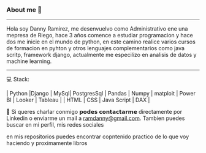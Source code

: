 ### About me 👋


<hr>
Hola soy Danny Ramirez, me desenvuelvo como Administrativo ene una mepresa de Riego, hace 3 años comence a estudiar programacion y hace dos me inicie en el mundo de python, en este camino realice varios cursos de formacion en pyhton y otros lenguajes complementarios como java scritp, framework django, actualmente me especilizo en analisis de datos y machine learning. 

<hr>
💻  Stack:




| Python  |Django |  MySql| PostgresSql | Pandas | Numpy  |  matploit  | Power BI  | Looker  |  Tableau  | 
 | HTML  |  CSS  | Java Script  |  DAX  | 




📧 Si queres charlar conmigo 𝗽𝗼𝗱𝗲𝘀 𝗰𝗼𝗻𝘁𝗮𝗰𝘁𝗮𝗿𝗺𝗲 directamente por Linkedin o enviarme un mail a ramdanny@gmail.com.
Tambien puedes buscar en mi perfil, mis redes sociales

en mis repositorios puedes encontrar copntenido practico de lo que voy haciendo y proximamente libros 

<!--
Here are some ideas to get you started:

- 🔭 I’m currently working on ...
- 🌱 I’m currently learning ...
- 👯 I’m looking to collaborate on ...
- 🤔 I’m looking for help with ...
- 💬 Ask me about ...
- 📫 How to reach me: ...
- 😄 Pronouns: ...
- ⚡ Fun fact: ...
